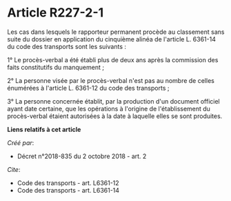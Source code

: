 # Article R227-2-1

Les cas dans lesquels le rapporteur permanent procède au classement sans suite du dossier en application du cinquième alinéa
de l'article L. 6361-14 du code des transports sont les suivants :

1° Le procès-verbal a été établi plus de deux ans après la commission des faits constitutifs du manquement ;

2° La personne visée par le procès-verbal n'est pas au nombre de celles énumérées à l'article L. 6361-12 du code des
transports ;

3° La personne concernée établit, par la production d'un document officiel ayant date certaine, que les opérations à
l'origine de l'établissement du procès-verbal étaient autorisées à la date à laquelle elles se sont produites.

**Liens relatifs à cet article**

_Créé par_:

  - Décret n°2018-835 du 2 octobre 2018 - art. 2

_Cite_:

  - Code des transports - art. L6361-12
  - Code des transports - art. L6361-14
